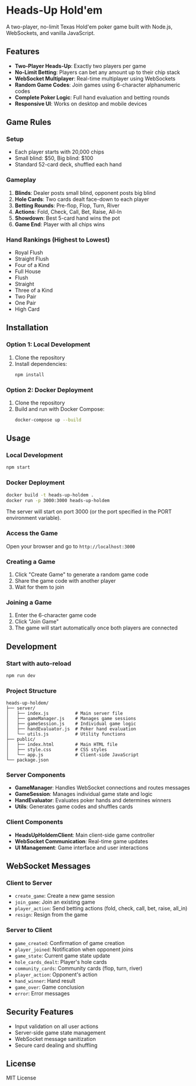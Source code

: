 # Heads-Up Hold'em

A two-player, no-limit Texas Hold'em poker game built with Node.js, WebSockets, and vanilla JavaScript.

## Features

- **Two-Player Heads-Up**: Exactly two players per game
- **No-Limit Betting**: Players can bet any amount up to their chip stack
- **WebSocket Multiplayer**: Real-time multiplayer using WebSockets
- **Random Game Codes**: Join games using 6-character alphanumeric codes
- **Complete Poker Logic**: Full hand evaluation and betting rounds
- **Responsive UI**: Works on desktop and mobile devices

## Game Rules

### Setup
- Each player starts with 20,000 chips
- Small blind: $50, Big blind: $100
- Standard 52-card deck, shuffled each hand

### Gameplay
1. **Blinds**: Dealer posts small blind, opponent posts big blind
2. **Hole Cards**: Two cards dealt face-down to each player
3. **Betting Rounds**: Pre-flop, Flop, Turn, River
4. **Actions**: Fold, Check, Call, Bet, Raise, All-In
5. **Showdown**: Best 5-card hand wins the pot
6. **Game End**: Player with all chips wins

### Hand Rankings (Highest to Lowest)
- Royal Flush
- Straight Flush
- Four of a Kind
- Full House
- Flush
- Straight
- Three of a Kind
- Two Pair
- One Pair
- High Card

## Installation

### Option 1: Local Development
1. Clone the repository
2. Install dependencies:
   ```bash
   npm install
   ```

### Option 2: Docker Deployment
1. Clone the repository
2. Build and run with Docker Compose:
   ```bash
   docker-compose up --build
   ```

## Usage

### Local Development
```bash
npm start
```

### Docker Deployment
```bash
docker build -t heads-up-holdem .
docker run -p 3000:3000 heads-up-holdem
```

The server will start on port 3000 (or the port specified in the PORT environment variable).

### Access the Game
Open your browser and go to `http://localhost:3000`

### Creating a Game
1. Click "Create Game" to generate a random game code
2. Share the game code with another player
3. Wait for them to join

### Joining a Game
1. Enter the 6-character game code
2. Click "Join Game"
3. The game will start automatically once both players are connected

## Development

### Start with auto-reload
```bash
npm run dev
```

### Project Structure
```
heads-up-holdem/
├── server/
│   ├── index.js          # Main server file
│   ├── gameManager.js    # Manages game sessions
│   ├── gameSession.js    # Individual game logic
│   ├── handEvaluator.js  # Poker hand evaluation
│   └── utils.js          # Utility functions
├── public/
│   ├── index.html        # Main HTML file
│   ├── style.css         # CSS styles
│   └── app.js            # Client-side JavaScript
└── package.json
```

### Server Components

- **GameManager**: Handles WebSocket connections and routes messages
- **GameSession**: Manages individual game state and logic
- **HandEvaluator**: Evaluates poker hands and determines winners
- **Utils**: Generates game codes and shuffles cards

### Client Components

- **HeadsUpHoldemClient**: Main client-side game controller
- **WebSocket Communication**: Real-time game updates
- **UI Management**: Game interface and user interactions

## WebSocket Messages

### Client to Server
- `create_game`: Create a new game session
- `join_game`: Join an existing game
- `player_action`: Send betting actions (fold, check, call, bet, raise, all_in)
- `resign`: Resign from the game

### Server to Client
- `game_created`: Confirmation of game creation
- `player_joined`: Notification when opponent joins
- `game_state`: Current game state update
- `hole_cards_dealt`: Player's hole cards
- `community_cards`: Community cards (flop, turn, river)
- `player_action`: Opponent's action
- `hand_winner`: Hand result
- `game_over`: Game conclusion
- `error`: Error messages

## Security Features

- Input validation on all user actions
- Server-side game state management
- WebSocket message sanitization
- Secure card dealing and shuffling

## License

MIT License
